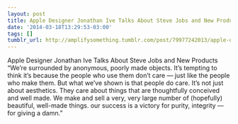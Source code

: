 ```yaml
---
layout: post
title: Apple Designer Jonathan Ive Talks About Steve Jobs and New Products
date: '2014-03-18T13:29:53-03:00'
tags: []
tumblr_url: http://amplifysomething.tumblr.com/post/79977242013/apple-designer-jonathan-ive-talks-about-steve-jobs
---
```

Apple Designer Jonathan Ive Talks About Steve Jobs and New Products
  “We’re surrounded by anonymous, poorly made objects. It’s tempting to think it’s because the people who use them don’t care — just like the people who make them. But what we’ve shown is that people do care. It’s not just about aesthetics. They care about things that are thoughtfully conceived and well made. We make and sell a very, very large number of (hopefully) beautiful, well-made things. our success is a victory for purity, integrity — for giving a damn.”
